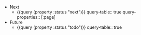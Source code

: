 - Next
	- {{query (property :status "next")}}
	  query-table:: true
	  query-properties:: [:page]
- Future
	- {{query (property :status "todo")}}
	  query-table:: true